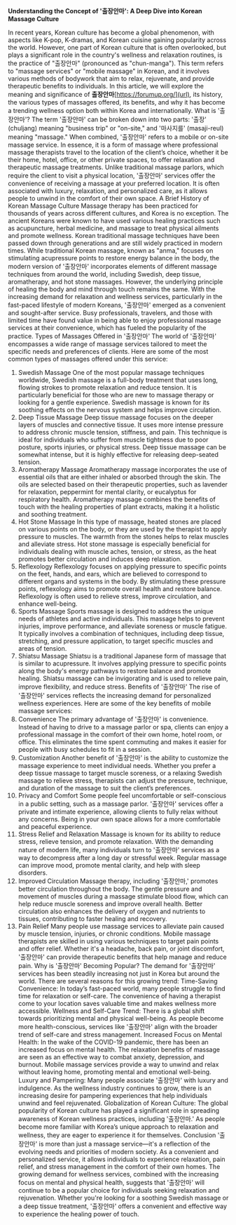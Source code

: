 **Understanding the Concept of '출장안마': A Deep Dive into Korean Massage Culture**


In recent years, Korean culture has become a global phenomenon, with aspects like K-pop, K-dramas, and Korean cuisine gaining popularity across the world. However, one part of Korean culture that is often overlooked, but plays a significant role in the country's wellness and relaxation routines, is the practice of "출장안마" (pronounced as "chun-manga"). This term refers to "massage services" or "mobile massage" in Korean, and it involves various methods of bodywork that aim to relax, rejuvenate, and provide therapeutic benefits to individuals. In this article, we will explore the meaning and significance of **출장안마**[https://forumup.org/](url), its history, the various types of massages offered, its benefits, and why it has become a trending wellness option both within Korea and internationally.
What is '출장안마'?
The term '출장안마' can be broken down into two parts: '출장' (chuljang) meaning "business trip" or "on-site," and '마사지를' (masaji-reul) meaning "massage." When combined, '출장안마' refers to a mobile or on-site massage service. In essence, it is a form of massage where professional massage therapists travel to the location of the client’s choice, whether it be their home, hotel, office, or other private spaces, to offer relaxation and therapeutic massage treatments.
Unlike traditional massage parlors, which require the client to visit a physical location, '출장안마' services offer the convenience of receiving a massage at your preferred location. It is often associated with luxury, relaxation, and personalized care, as it allows people to unwind in the comfort of their own space.
A Brief History of Korean Massage Culture
Massage therapy has been practiced for thousands of years across different cultures, and Korea is no exception. The ancient Koreans were known to have used various healing practices such as acupuncture, herbal medicine, and massage to treat physical ailments and promote wellness. Korean traditional massage techniques have been passed down through generations and are still widely practiced in modern times.
While traditional Korean massage, known as "anma," focuses on stimulating acupressure points to restore energy balance in the body, the modern version of '출장안마' incorporates elements of different massage techniques from around the world, including Swedish, deep tissue, aromatherapy, and hot stone massages. However, the underlying principle of healing the body and mind through touch remains the same.
With the increasing demand for relaxation and wellness services, particularly in the fast-paced lifestyle of modern Koreans, '출장안마' emerged as a convenient and sought-after service. Busy professionals, travelers, and those with limited time have found value in being able to enjoy professional massage services at their convenience, which has fueled the popularity of the practice.
Types of Massages Offered in '출장안마'
The world of '출장안마' encompasses a wide range of massage services tailored to meet the specific needs and preferences of clients. Here are some of the most common types of massages offered under this service:
1. Swedish Massage
One of the most popular massage techniques worldwide, Swedish massage is a full-body treatment that uses long, flowing strokes to promote relaxation and reduce tension. It is particularly beneficial for those who are new to massage therapy or looking for a gentle experience. Swedish massage is known for its soothing effects on the nervous system and helps improve circulation.
2. Deep Tissue Massage
Deep tissue massage focuses on the deeper layers of muscles and connective tissue. It uses more intense pressure to address chronic muscle tension, stiffness, and pain. This technique is ideal for individuals who suffer from muscle tightness due to poor posture, sports injuries, or physical stress. Deep tissue massage can be somewhat intense, but it is highly effective for releasing deep-seated tension.
3. Aromatherapy Massage
Aromatherapy massage incorporates the use of essential oils that are either inhaled or absorbed through the skin. The oils are selected based on their therapeutic properties, such as lavender for relaxation, peppermint for mental clarity, or eucalyptus for respiratory health. Aromatherapy massage combines the benefits of touch with the healing properties of plant extracts, making it a holistic and soothing treatment.
4. Hot Stone Massage
In this type of massage, heated stones are placed on various points on the body, or they are used by the therapist to apply pressure to muscles. The warmth from the stones helps to relax muscles and alleviate stress. Hot stone massage is especially beneficial for individuals dealing with muscle aches, tension, or stress, as the heat promotes better circulation and induces deep relaxation.
5. Reflexology
Reflexology focuses on applying pressure to specific points on the feet, hands, and ears, which are believed to correspond to different organs and systems in the body. By stimulating these pressure points, reflexology aims to promote overall health and restore balance. Reflexology is often used to relieve stress, improve circulation, and enhance well-being.
6. Sports Massage
Sports massage is designed to address the unique needs of athletes and active individuals. This massage helps to prevent injuries, improve performance, and alleviate soreness or muscle fatigue. It typically involves a combination of techniques, including deep tissue, stretching, and pressure application, to target specific muscles and areas of tension.
7. Shiatsu Massage
Shiatsu is a traditional Japanese form of massage that is similar to acupressure. It involves applying pressure to specific points along the body's energy pathways to restore balance and promote healing. Shiatsu massage can be invigorating and is used to relieve pain, improve flexibility, and reduce stress.
Benefits of '출장안마'
The rise of '출장안마' services reflects the increasing demand for personalized wellness experiences. Here are some of the key benefits of mobile massage services:
1. Convenience
The primary advantage of '출장안마' is convenience. Instead of having to drive to a massage parlor or spa, clients can enjoy a professional massage in the comfort of their own home, hotel room, or office. This eliminates the time spent commuting and makes it easier for people with busy schedules to fit in a session.
2. Customization
Another benefit of '출장안마' is the ability to customize the massage experience to meet individual needs. Whether you prefer a deep tissue massage to target muscle soreness, or a relaxing Swedish massage to relieve stress, therapists can adjust the pressure, technique, and duration of the massage to suit the client’s preferences.
3. Privacy and Comfort
Some people feel uncomfortable or self-conscious in a public setting, such as a massage parlor. '출장안마' services offer a private and intimate experience, allowing clients to fully relax without any concerns. Being in your own space allows for a more comfortable and peaceful experience.
4. Stress Relief and Relaxation
Massage is known for its ability to reduce stress, relieve tension, and promote relaxation. With the demanding nature of modern life, many individuals turn to '출장안마' services as a way to decompress after a long day or stressful week. Regular massage can improve mood, promote mental clarity, and help with sleep disorders.
5. Improved Circulation
Massage therapy, including '출장안마,' promotes better circulation throughout the body. The gentle pressure and movement of muscles during a massage stimulate blood flow, which can help reduce muscle soreness and improve overall health. Better circulation also enhances the delivery of oxygen and nutrients to tissues, contributing to faster healing and recovery.
6. Pain Relief
Many people use massage services to alleviate pain caused by muscle tension, injuries, or chronic conditions. Mobile massage therapists are skilled in using various techniques to target pain points and offer relief. Whether it's a headache, back pain, or joint discomfort, '출장안마' can provide therapeutic benefits that help manage and reduce pain.
Why is '출장안마' Becoming Popular?
The demand for '출장안마' services has been steadily increasing not just in Korea but around the world. There are several reasons for this growing trend:
Time-Saving Convenience: In today’s fast-paced world, many people struggle to find time for relaxation or self-care. The convenience of having a therapist come to your location saves valuable time and makes wellness more accessible.
Wellness and Self-Care Trend: There is a global shift towards prioritizing mental and physical well-being. As people become more health-conscious, services like '출장안마' align with the broader trend of self-care and stress management.
Increased Focus on Mental Health: In the wake of the COVID-19 pandemic, there has been an increased focus on mental health. The relaxation benefits of massage are seen as an effective way to combat anxiety, depression, and burnout. Mobile massage services provide a way to unwind and relax without leaving home, promoting mental and emotional well-being.
Luxury and Pampering: Many people associate '출장안마' with luxury and indulgence. As the wellness industry continues to grow, there is an increasing desire for pampering experiences that help individuals unwind and feel rejuvenated.
Globalization of Korean Culture: The global popularity of Korean culture has played a significant role in spreading awareness of Korean wellness practices, including '출장안마.' As people become more familiar with Korea’s unique approach to relaxation and wellness, they are eager to experience it for themselves.
Conclusion
'출장안마' is more than just a massage service—it's a reflection of the evolving needs and priorities of modern society. As a convenient and personalized service, it allows individuals to experience relaxation, pain relief, and stress management in the comfort of their own homes. The growing demand for wellness services, combined with the increasing focus on mental and physical health, suggests that '출장안마' will continue to be a popular choice for individuals seeking relaxation and rejuvenation. Whether you're looking for a soothing Swedish massage or a deep tissue treatment, '출장안마' offers a convenient and effective way to experience the healing power of touch.
